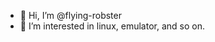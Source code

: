 - 👋 Hi, I’m @flying-robster
- 👀 I’m interested in linux, emulator, and so on.

<!---
flying-robster/flying-robster is a ✨ special ✨ repository because its `README.md` (this file) appears on your GitHub profile.
You can click the Preview link to take a look at your changes.
--->
